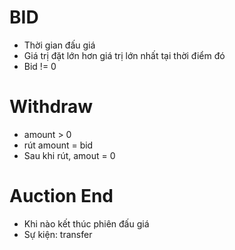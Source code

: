 # BID
- Thời gian đấu giá
- Giá trị đặt lớn hơn giá trị lớn nhất tại thời điểm đó 
- Bid != 0

# Withdraw 
- amount > 0
- rút amount = bid 
- Sau khi rút, amout = 0

# Auction End
- Khi nào kết thúc phiên đấu giá 
- Sự kiện: transfer 